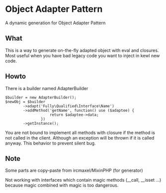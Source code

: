 # Object Adapter Pattern

A dynamic generation for Object Adapter Pattern

## What 

This is a way to generate on-the-fly adapted object with eval and closures.
Most useful when you have bad legacy code you want to inject in kewl new code. 

## Howto

There is a builder named AdapterBuilder
```
$builder = new AdapterBuilder();
$newObj = $builder
        ->adapt('Fully\Qualified\Interface\Name')
        ->addMethod('getName', function() use ($adaptee) {
                    return $adaptee->data;
                })
        ->getInstance();
```

You are not bound to implement all methods with closure if the method
is not called in the client. Although an exception will be thrown if it is called
anyway. This behavior to prevent silent bug.

## Note

Some parts are copy-paste from ircmaxel/MixinPHP (for generator)

Not working with interfaces which contain magic methods (__call, __isset ...)
because magic combined with magic is too dangerous.